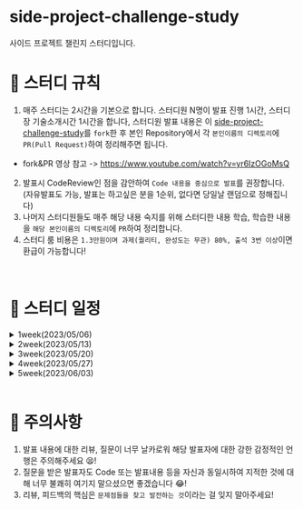 # side-project-challenge-study
사이드 프로젝트 챌린지 스터디입니다.


# 📢 스터디 규칙
1. 매주 스터디는 2시간을 기본으로 합니다. 스터디원 N명이 발표 진행 1시간, 스터디장 기술소개시간 1시간을 합니다, 스터디원 발표 내용은 이 [side-project-challenge-study](https://github.com/mooh2jj/side-project-challenge-study)를 `fork`한 후 본인 Repository에서 각 `본인이름의 디렉토리`에 `PR(Pull Request)`하여 정리해주면 됩니다.
  * fork&PR 영상 참고 -> https://www.youtube.com/watch?v=yr6IzOGoMsQ

2. 발표시 CodeReview인 점을 감안하여 `Code 내용을 중심으로 발표`를 권장합니다. (자유발표도 가능, 발표는 하고싶은 분을 1순위, 없다면 당일날 랜덤으로 정해집니다)
3. 나머지 스터디원들도 매주 해당 내용 숙지를 위해 스터디한 내용 학습, 학습한 내용을 `해당 본인이름의 디렉토리`에 `PR`하여 정리합니다. 
4. 스터디 룸 비용은 `1.3만원이며 과제(퀄리티, 완성도는 무관) 80%, 출석 3번 이상`이면 환급이 가능합니다!


<br>

# 📅 스터디 일정

<details>
<summary>1week(2023/05/06)</summary>
<div markdown="1">

  * 자기소개 시간
  * 스터디 취지, 방향, 구성 방식 설명
  * 실습 - REST API 문자열 반환 테스트
  * 과제
  ```
  1) 해당 레포지토리 fork & PR 해보기
  
  2) Centos vs Ubuntu 차이 
  3) Shell script란?
  4) MySQL5.7 vs MySQL8.0 차이
  5) git-flow 란 무엇인지 정리
  6) git 대표적 명령어 정리
  7) MySQL에서 DB 테이블 설계시 중요 요소 각 정리
  ```
 * 환경셋팅 - [https://www.notion.so/bb4d80cb1a094696b8ff27f4cd52bb00](https://www.notion.so/bb4d80cb1a094696b8ff27f4cd52bb00)

 * 노션정리 - https://www.notion.so/1week-c05cb87044784e7a847c3680b568c99e

</div>
</details>

<details>
<summary>2week(2023/05/13)</summary>
<div markdown="1">

  * 1:1 개인 면담 - 스터디원 needs 체크
  * git 명령어 + mysql 정리 + linux 실습
  * 실습 - REST API 문자열 반환 get api -> gradle build -> jar (로컬) + aws ec2 서버 deploy
  * 과제
  ```
  1) 실습 rest api 프로젝트 git 연동 -> aws ec2 서버 deploy (jar 실행)
  2) shell script 로 aws ec2 서버 deploy (jar 실행) 자동배포 
  3) mysql 명령어 연습 - 프로그래머스 SQL 코딩테스트 기출문제 Lv1~Lv4 20문제 풀기 (join, groupBy는 꼭 연습!)
  4) 책 최소 3권 정하기 -> 다음 주 1권 채택 블로그 정리 발표 준비!
  ```
 * 노션정리 - https://www.notion.so/2week-9fd123cd225f4755a70019061d210a05

</div>
</details>

<details>
<summary>3week(2023/05/20)</summary>
<div markdown="1">

  * 책 - <객.사.오> 리뷰
  * 실습 - SOLID 원칙에 기반한 프로그래밍 리팩토링 - orderDish
  * 실습 - tag, board 사이에 중간매핑테이블을 활용하여 tag 리스트가 있는 board 상세 조회 api
  * 미션
  ```
  1) 책 블로그 발표 준비
  2) JPA Entity 연관관계 매핑 연습
  2) 실습한 프로젝트 내용에 exceptionHandler 로 exception 처리 적용
  ```
 * 노션정리 - https://rain-tank-b79.notion.site/3week-9a782c2a3f7b48a584077d0f89d5c558

</div>
</details>

 <details>
<summary>4week(2023/05/27)</summary>
<div markdown="1">

  * 책 - <클린코드> 리뷰
  * exceptionHandler 로 exception 처리 적용 설명
  * 본격 사이드 프로젝트 진행 방식 및 구조 설명
  * 실습 - 사이드 프로젝트 레벨 테스트 - coupon 도메인 crud api 실습 + 리스트 조회 api 내 status 필터링 
  * 미션
  ```
  1) 팀원이 정해진 후 사이드 프로젝트 주제선정
  2) 실습 내용 , enum filter api + 페이징(paging) 적용해보기!
  3) 실습한 프로젝트 내용에 exceptionHandler 로 exception 처리 적용
  ```
 * 노션정리 - https://rain-tank-b79.notion.site/4week-d7439507b5b147fc927e5c144bf46bfc

</div>
</details>

<details>
<summary>5week(2023/06/03)</summary>
<div markdown="1">

  * 사이드 프로젝트 환경설정/컨벤션 그리고 추가 프로젝트 진단표 설명
  * 팀 내 MVP, ERD 리뷰
  * JPA 정리 (5가지로 정리) 
  * 미션
  ```
  1) MVP 다시 설정 > ERD 설계 (비-식별관계, JPA ddl-auto 없이 설정, 중간매핑테이블 직접 만들기 생각할 것!)
  2) Querydsl 2.6 이상 환결세팅 동적쿼리
  3) status에 따라 동적쿼리 만들기 ex. url /api/coupon?page=1?&size=10?type=DISCOUNT?startAt=2020-08-10&endAt=2022-08-10
     * startAt, endAt은 쿠폰 사용가능시작일, 사용가능마지막일임
  4) paging도 추가 -> paging info를 커스텀 Dto에 매핑해서 response 하기 
  ```
 * 노션정리 - https://rain-tank-b79.notion.site/4week-d7439507b5b147fc927e5c144bf46bfc

</div>
</details>

<br>

# 🎃 주의사항

1. 발표 내용에 대한 리뷰, 질문이 너무 날카로워 해당 발표자에 대한 강한 감정적인 언행은 주의해주세요 😫!
2. 질문을 받은 발표자도 Code 또는 발표내용 등을 자신과 동일시하여 지적한 것에 대해 너무 불쾌히 여기지 말으셨으면 좋겠습니다 😂!
3. 리뷰, 피드백의 핵심은 `문제점들을 찾고 발전하는 것`이라는 걸 잊지 말아주세요!
